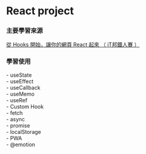 # React project
<h3>主要學習來源</h3> 
<a href="https://ithelp.ithome.com.tw/users/20103315/ironman/2668?page=1">從 Hooks 開始，讓你的網頁 React 起來  （ iT邦鐵人賽 ）</a>

<h3>學習使用</h3>
- useState <br>
- useEffect <br>
- useCallback <br>
- useMemo <br>
- useRef <br>
- Custom Hook <br>
- fetch <br>
- async <br>
- promise <br>
- localStorage <br>
- PWA <br>
- @emotion <br>
